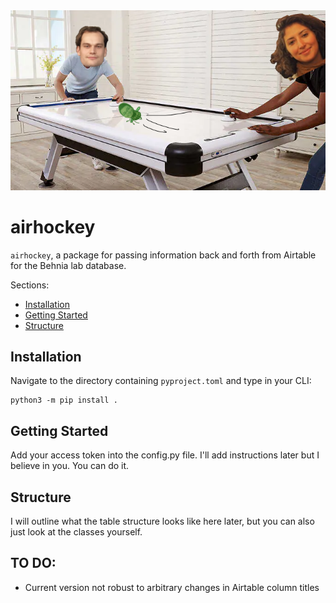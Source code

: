 
<img src="docs/header.png" width = "1000">

# airhockey
`airhockey`, a package for passing information back and forth from Airtable for the Behnia lab database.

Sections:
- [Installation](#installation)
- [Getting Started](#getting-started)
- [Structure](#structure)

## Installation

Navigate to the directory containing `pyproject.toml` and type in your CLI:
```
python3 -m pip install .
```
## Getting Started

Add your access token into the config.py file. I'll add instructions later but I believe in you. You can do it.


## Structure


 I will outline what the table structure looks like here later, but you can also just look at the classes yourself.


## TO DO: 
- Current version not robust to arbitrary changes in Airtable column titles